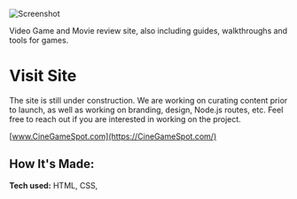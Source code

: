 ![Screenshot](/public/images/logoWhiteText.png)

Video Game and Movie review site, also including guides, walkthroughs and tools for games.


# Visit Site
The site is still under construction. We are working on curating content prior to launch, as well as working on branding, design, Node.js routes, etc. Feel free to reach out if you are interested in working on the project. 

[www.CineGameSpot.com](https://CineGameSpot.com/)


## How It's Made:

**Tech used:** HTML, CSS,


